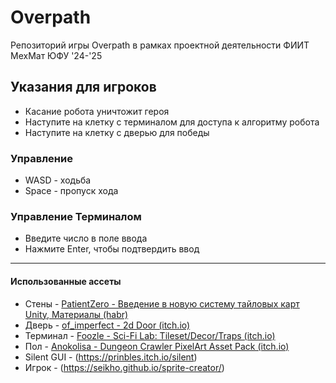 # Overpath
Репозиторий игры Overpath в рамках проектной деятельности ФИИТ МехМат ЮФУ '24-'25

## Указания для игроков
- Касание робота уничтожит героя
- Наступите на клетку с терминалом для доступа к алгоритму робота
- Наступите на клетку с дверью для победы
### Управление
- WASD - ходьба
- Space - пропуск хода
### Управление Терминалом
- Введите число в поле ввода
- Нажмите Enter, чтобы подтвердить ввод

---
#### Использованные ассеты
- Стены - [PatientZero - Введение в новую систему тайловых карт Unity, Материалы (habr)](https://habr.com/ru/articles/412765/)
- Дверь - [of_imperfect - 2d Door (itch.io)](https://of-imperfect.itch.io/2d-door)
- Терминал - [Foozle - Sci-Fi Lab: Tileset/Decor/Traps (itch.io)](https://foozlecc.itch.io/sci-fi-lab-tileset-decor-traps)
- Пол - [Anokolisa - Dungeon Crawler PixelArt Asset Pack (itch.io)](https://anokolisa.itch.io/dungeon-crawler-pixel-art-asset-pack)
- Silent GUI - (https://prinbles.itch.io/silent)
- Игрок - (https://seikho.github.io/sprite-creator/)

